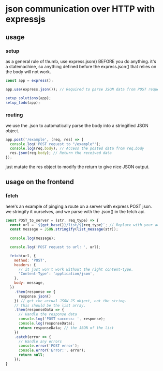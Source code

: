 # json communication over HTTP with expressjs

## usage

### setup

as a general rule of thumb, use express.json() BEFORE you do anything.
it's a statemachine, so anything defined before the express.json() that relies on the body will not work.

```js
const app = express();

app.use(express.json()); // Required to parse JSON data from POST requests

setup_solutions(app);
setup_todo(app);
```

### routing

we use the .json to automatically parse the body into a stringified JSON object.

```js
app.post('/example', (req, res) => {
  console.log('POST request to "/example"');
  console.log(req.body); // Access the posted data from req.body
  res.json(req.body); // Return the received data
});
```

just mutate the res object to modify the return to give nice JSON output.

## usage on the frontend

### fetch

here's an example of pinging a route on a server with express POST json.
we stringify it ourselves, and we parse with the .json() in the fetch api.

```js
const POST_to_server = (str, req_type) => {
  const url = `${get_base()}/list/${req_type}`; // Replace with your actual endpoint URL
  const message = JSON.stringify(list_message(str));
  
  console.log(message);

  console.log('POST request to url: ', url);

  fetch(url, {
    method: 'POST',
    headers: {
      // it just won't work without the right content-type.
      'Content-Type': 'application/json',
    },
    body: message,
  })
    .then(response => {
      response.json()
    }) // get the actual JSON JS object, not the string.
    // this should be the list array.
    .then(responseData => {
      // Handle the response data
      console.log('POST success: ', response);
      console.log(responseData);
      return responseData; // the JSON of the list
    })
    .catch(error => {
      // Handle any errors
      console.error('POST error');
      console.error('Error:', error);
      return null;
    });
}
```

